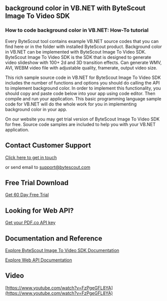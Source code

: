 ## background color in VB.NET with ByteScout Image To Video SDK

### How to code background color in VB.NET: How-To tutorial

Every ByteScout tool contains example VB.NET source codes that you can find here or in the folder with installed ByteScout product. Background color in VB.NET can be implemented with ByteScout Image To Video SDK. ByteScout Image To Video SDK is the SDK that is designed to generate video slideshow with 100+ 2d and 3D transition effects. Can generate WMV, AVI, WEBM video file with adjustable quality, framerate, output video size.

This rich sample source code in VB.NET for ByteScout Image To Video SDK includes the number of functions and options you should do calling the API to implement background color. In order to implement this functionality, you should copy and paste code below into your app using code editor. Then compile and run your application. This basic programming language sample code for VB.NET will do the whole work for you in implementing background color in your app.

On our website you may get trial version of ByteScout Image To Video SDK for free. Source code samples are included to help you with your VB.NET application.

## Contact Customer Support

[Click here to get in touch](https://bytescout.zendesk.com/hc/en-us/requests/new?subject=ByteScout%20Image%20To%20Video%20SDK%20Question)

or send email to [support@bytescout.com](mailto:support@bytescout.com?subject=ByteScout%20Image%20To%20Video%20SDK%20Question) 

## Free Trial Download

[Get 60 Day Free Trial](https://bytescout.com/download/web-installer?utm_source=github-readme)

## Looking for Web API? 

[Get your PDF.co API key](https://pdf.co/documentation/api?utm_source=github-readme)

## Documentation and Reference

[Explore ByteScout Image To Video SDK Documentation](https://bytescout.com/documentation/index.html?utm_source=github-readme)

[Explore Web API Documentation](https://pdf.co/documentation/api?utm_source=github-readme)

## Video

[https://www.youtube.com/watch?v=FzPgeGFL8YA](https://www.youtube.com/watch?v=FzPgeGFL8YA)